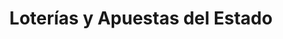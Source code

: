 ---
title: "Loterías y Apuestas del Estado"
url: /amorebieta-etxano/loterias-y-apuestas-del-estado-karmen-kalea/
shop: lotería
---